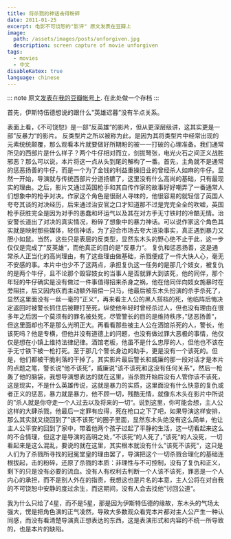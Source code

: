 ```yaml
---
title: 将杀戮的神话击得粉碎
date: 2011-01-25
excerpt: 电影不可饶恕的"影评" 原文发表在豆瓣上
image:
  path: /assets/images/posts/unforgiven.jpg
  description: screen capture of movie unforgiven
tags:
  - movies
  - 中文
disableKatex: true
language: chinese
---
```


::: note
原文[发表在我的豆瓣帐号上](https://movie.douban.com/review/4599150/). 在此处做一个存档
:::

首先，伊斯特伍德想说的跟什么"英雄迟暮”没有半点关系。

表面上看，《不可饶恕》是一部”反英雄“的影片，但从更深层级讲，这其实更是一部”反暴力“的影片。
反类型片之所以被称为此，是因为其将类型片中经常出现的元素统统颠覆，那么观看本片就要做好所期盼的被一一打破的心理准备。我们通常所见的西部片是什么样子？两个牛仔相对而立，剑拔弩张，电光火石之间正义战胜邪恶？那么可以说，本片将这一点从头到尾的解构了一番。首先，主角就不是通常的惩恶扬善的牛仔，而是一个为了金钱的利益重操旧业的曾经杀人如麻的牛仔。显然一开始，导演就与传统西部片分道扬镳了，这里没有什么高尚的基础，只有最现实的理由。之后，影片又通过英国枪手和其自传作家的故事好好嘲弄了一番通常人们想象中的枪手对决。作家这个角色是很耐人寻味的，他很容易的就轻信了英国人夸夸其谈的对决经历，后来通过治安官之口才知道那不过是完完全全的吹嘘，英国枪手获胜完全是因为对手的愚蠢和坏运气以及其在对方手无寸铁时的冷酷无情。治安警长道出了对决的真实情况，粉碎了想象中的暴力神话。可以说作家这个角色其实就是映射那些媒体，轻信神话，为了迎合市场去夸大渲染事实，真正遇到暴力又胆小如鼠。当然，这些只是表层的反类型，显然东木头的野心绝不止于此，这一步仅仅是完成了”反英雄“，而他真正的目的是”反暴力“。
复仇和惩恶扬善，这是通常杀人正当化的高尚理由，有了这些理由做基础，杀戮便成了一件大快人心，毫无不安感的事。本片中也少不了这两点，承担复仇这一任务的是那几个妓女，被复仇的是两个牛仔，且不论那个毁容妓女的当事人是否就罪大到该死，他的同伴，那个年轻的牛仔确实是没有做过一件事值得招来杀身之祸，他在他同伴向妓女施暴时在旁阻拦，后又因内疚而主动额外赔偿一只马，他最后被东木头扮演的杀手杀死了，显然这里面没有一丝一毫的”正义“，再来看主人公的黑人搭档的死，他临阵后悔决定返回时被警长抓住后被鞭打至死，纵使他年轻时曾经杀过人，但也没有理由在很多年之后因一个莫须有的罪名被处死，尽管警长的目的是维持秩序，”惩恶扬善“，但这里面却也不是那么光明正大。再看看那些被主人公在酒馆杀死的人，警长，他该死吗？他是专横，但他并没有道德上的问题，也没有做过罪大恶极的事情，他仅仅是想在小镇上维持法律纪律。酒馆老板，他虽不是什么忠厚的人，但他也不该在手无寸铁下被一枪打死。至于那几个警长身边的助手，更是没有一个该死的。但是，他们都被干脆利落的干掉了。其实影片最后警长和威廉的那一段对话才是本片的点题之笔，警长说“他不该死”，威廉说”该不该死和这没有任何关系“，然后一枪轰了他的脑袋，我想导演想表达的就在这里，当杀戮开始后没有人管你该不该死，这是现实，不是什么英雄传说，这就是暴力的实质，这里面没有什么快意的复仇或者正义的惩恶，暴力就是暴力，他不顾一切，残酷无情，就像东木头在影片中所说的”杀人就是你夺走一个人过去以及将来的一切“。说到这里，你可能会想，主人公这样的大肆杀戮，他最后一定罪有应得，死在枪口之下了吧，如果导演这样安排，那么其实就又绕回到了”该不该死“的圈子里面，显然东木头绝没有这么简单，他让主人公平安的回到了家中，带着他两个孩子过起了平静的生活，这一切看起来这么的不合情理，但这才是导演的高明之处，”不该死“的人死了，”该死“的人没死，一切看起来是这么混乱，要说的就在这里，其实根本就没有什么”该死不该死“，这只是人们为了杀戮所寻找的冠冕堂皇的理由罢了，导演把这个一切杀戮合理化的基础连根拔起，击的粉碎，还原了杀戮的本质：非理性与不可控制，没有了复仇和正义，剩下的只是没有必要的流血。没有人有权利去判断一个人该不该死，罪恶是一个人内心的承担，而不是别人外在的指责，我想这也是片名的本意，主人公将在对自我的不可饶恕中安静的度过余生，而这期间，没有人会去找他”讨回公道“。

我为什么只给了4星，而不是5星，那是因为伊斯特伍德的缘故，东木头的气场太强大，愣是把角色演的正气凌然，导致大多数观众看完本片都对主人公产生一种认同感，而没有看清楚导演真正想表达的东西，这是表演形式和内容的不统一所导致的，也是本片的缺陷。
